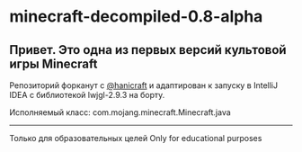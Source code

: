 # minecraft-decompiled-0.8-alpha

## Привет. Это одна из первых версий культовой игры Minecraft

Репозиторий форканут с [@hanicraft](https://github.com/hanicraft/minecraft-decompiled-0.8-alpha) и адаптирован к запуску в IntelliJ IDEA с библиотекой lwjgl-2.9.3 на борту.

Исполняемый класс: com.mojang.minecraft.Minecraft.java

-----------------
Только для образовательных целей
Only for educational purposes
